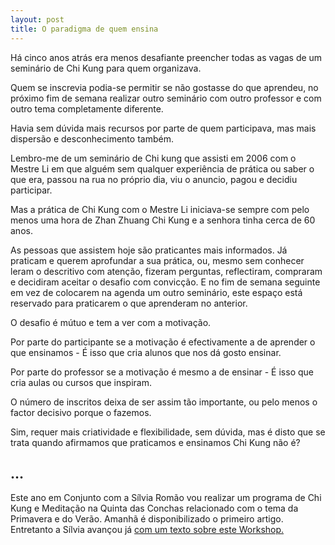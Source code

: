 ```yaml
---
layout: post
title: O paradigma de quem ensina
---
```

Há cinco anos atrás era menos desafiante preencher todas as vagas de um seminário de Chi Kung para quem organizava. 

Quem se inscrevia podia-se permitir se não gostasse do que aprendeu, no próximo fim de semana realizar outro seminário com outro professor e com outro tema completamente diferente.

Havia sem dúvida mais recursos por parte de quem participava, mas mais dispersão e desconhecimento também. 

Lembro-me de um seminário de Chi kung que assisti em 2006 com o Mestre Li em que alguém sem qualquer experiência de prática ou saber o que era, passou na rua no próprio dia, viu o anuncio, pagou e decidiu participar.

Mas a prática de Chi Kung com o Mestre Li iniciava-se sempre com pelo menos uma hora de Zhan Zhuang Chi Kung e a senhora tinha cerca de 60 anos.  

As pessoas que assistem hoje são praticantes mais informados. Já praticam e querem aprofundar a sua prática, ou, mesmo sem conhecer leram o descritivo com atenção, fizeram perguntas, reflectiram, compraram e decidiram aceitar o desafio com convicção. E no fim de semana seguinte em vez de colocarem na agenda um outro seminário, este espaço está reservado para praticarem o que aprenderam no anterior. 

O desafio é mútuo e tem a ver com a motivação. 

Por parte do participante se a motivação é efectivamente a de aprender o que ensinamos - É isso que cria alunos que nos dá gosto ensinar.

Por parte do professor se a motivação é mesmo a de ensinar - É isso que cria aulas ou cursos que inspiram.

O número de inscritos deixa de ser assim tão importante, ou pelo menos o factor decisivo porque o fazemos.    

Sim, requer mais criatividade e flexibilidade, sem dúvida, mas é disto que se trata quando afirmamos que praticamos e ensinamos Chi Kung não é?

## …

Este ano em Conjunto com a Sílvia Romão vou realizar um programa de Chi Kung e Meditação na Quinta das Conchas relacionado com o tema da Primavera e do Verão. 
Amanhã é disponibilizado o primeiro artigo. Entretanto a Sílvia avançou já [com um texto sobre este Workshop.](http://chegar.org/workshop-chi-kung-e-meditacao-no-parque/)  


